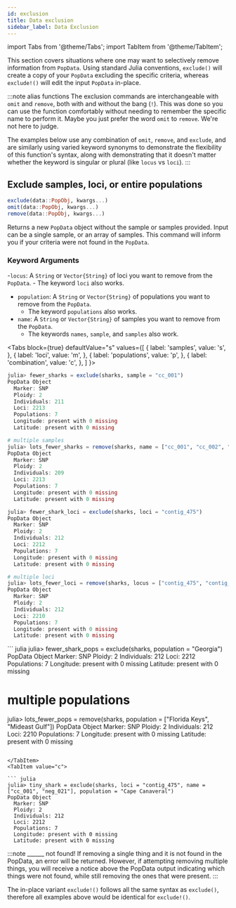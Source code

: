 ```yaml
---
id: exclusion
title: Data exclusion
sidebar_label: Data Exclusion
---
```

import Tabs from '@theme/Tabs';
import TabItem from '@theme/TabItem';

This section covers situations where one may want to selectively remove information from `PopData`. Using standard Julia conventions, `exclude()` will create a copy of your
`PopData` excluding the specific criteria, whereas `exclude!()` will edit the input
`PopData` in-place.

:::note alias functions
The exclusion commands are interchangeable with `omit` and `remove`, both with and
without the bang (`!`). This was done so you can use the function comfortably without
needing to remember the specific name to perform it. Maybe you just prefer the word `omit` to `remove`. We're not here to judge.

The examples below use any combination of `omit`, `remove`, and `exclude`, and are
similarly using varied keyword synonyms to demonstrate the flexibility of this
function's syntax, along with demonstrating that it doesn't matter whether the
keyword is singular or plural (like `locus` vs `loci`).
:::

## Exclude samples, loci, or entire populations

```julia
exclude(data::PopObj, kwargs...)
omit(data::PopObj, kwargs...)
remove(data::PopObj, kwargs...)
```
Returns a new `PopData` object without the sample or samples provided. Input can be a
single sample, or an array of samples. This command will inform you if your criteria
were not found in the `PopData`.

### Keyword Arguments
-`locus`: A `String` or `Vector{String}` of loci you want to remove from the `PopData`.
    - The keyword `loci` also works.
- `population`: A `String` or `Vector{String}` of populations you want to remove from the `PopData`.
    - The keyword `populations` also works.
- `name`: A `String` or `Vector{String}` of samples you want to remove from the `PopData`.
    - The keywords `names`, `sample`, and `samples` also work.

<Tabs
  block={true}
  defaultValue="s"
  values={[
    { label: 'samples', value: 's', },
    { label: 'loci', value: 'm', },
    { label: 'populations', value: 'p', },
    { label: 'combination', value: 'c', },
  ]
}>
<TabItem value="s">

``` julia
julia> fewer_sharks = exclude(sharks, sample = "cc_001")
PopData Object
  Marker: SNP
  Ploidy: 2
  Individuals: 211
  Loci: 2213
  Populations: 7
  Longitude: present with 0 missing
  Latitude: present with 0 missing

# multiple samples
julia> lots_fewer_sharks = remove(sharks, name = ["cc_001", "cc_002", "cc_003"])
PopData Object
  Marker: SNP
  Ploidy: 2
  Individuals: 209
  Loci: 2213
  Populations: 7
  Longitude: present with 0 missing
  Latitude: present with 0 missing
```

</TabItem>
<TabItem value="m">

``` julia
julia> fewer_shark_loci = exclude(sharks, loci = "contig_475")
PopData Object
  Marker: SNP
  Ploidy: 2
  Individuals: 212
  Loci: 2212
  Populations: 7
  Longitude: present with 0 missing
  Latitude: present with 0 missing

# multiple loci  
julia> lots_fewer_loci = remove(sharks, locus = ["contig_475", "contig_2784", "contig_8065"])
PopData Object
  Marker: SNP
  Ploidy: 2
  Individuals: 212
  Loci: 2210
  Populations: 7
  Longitude: present with 0 missing
  Latitude: present with 0 missing
```

</TabItem>
<TabItem value="p">
``` julia
julia> fewer_shark_pops = exclude(sharks, population = "Georgia")
PopData Object
  Marker: SNP
  Ploidy: 2
  Individuals: 212
  Loci: 2212
  Populations: 7
  Longitude: present with 0 missing
  Latitude: present with 0 missing

# multiple populations
julia> lots_fewer_pops = remove(sharks, population = ["Florida Keys", "Mideast Gulf"])
PopData Object
  Marker: SNP
  Ploidy: 2
  Individuals: 212
  Loci: 2210
  Populations: 7
  Longitude: present with 0 missing
  Latitude: present with 0 missing
```

</TabItem>
<TabItem value="c">

``` julia
julia> tiny_shark = exclude(sharks, loci = "contig_475", name = ["cc_001", "neg_021"], population = "Cape Canaveral")
PopData Object
  Marker: SNP
  Ploidy: 2
  Individuals: 212
  Loci: 2212
  Populations: 7
  Longitude: present with 0 missing
  Latitude: present with 0 missing
```

</TabItem>
</Tabs>

:::note ______ not found!
If removing a single thing and it is not found in the PopData, an error will be returned. However, if attempting removing multiple things, you will receive a notice above the PopData output indicating which things were not found, while still removing the ones that were present.
:::

The in-place variant `exclude!()` follows all the same syntax as `exclude()`, therefore all examples above would be identical for `exclude!()`.
